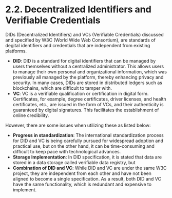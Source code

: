 # 2.2. Decentralized Identifiers and Verifiable Credentials

DIDs (Decentralized Identifiers) and VCs (Verifiable Credentials) discussed and specified by W3C (World Wide Web Consortium), are standards of degital identifiers and credentials that are independent from existing platforms.

* **DID**: DID is a standard for digital identifiers that can be managed by users themselves without a centralized administrator. This allows users to manage their own personal and organizational information, which was previously all managed by the platform, thereby enhancing privacy and security. In many cases, DIDs are stored in distributed ledgers such as blockchains, which are difficult to tamper with.
* **VC**: VC is a verifiable qualification or certification in digital form. Certificates, for example, degree certificates, driver licenses, and health certificates, etc., are issued in the form of VCs, and their authenticity is guaranteed by digital signatures. This facilitates the establishment of online credibility.

However, there are some issues when utilizing these as listed below:

* **Progress in standardization**: The international standardization process for DID and VC is being carefully pursued for widespread adoption and practical use, but on the other hand, it can be time-consuming and difficult to keep pace with technological advances.
* **Storage Implementation**: In DID specification, it is stated that data are stored in a data storage called verifiable data registry, but
* **Combination of DID and VC**: While DID and VC are under the same W3C project, they are independent from each other and have not been aligned to become a single specification. As a result, both DID and VC have the same functionality, which is redundant and expensive to implement.
